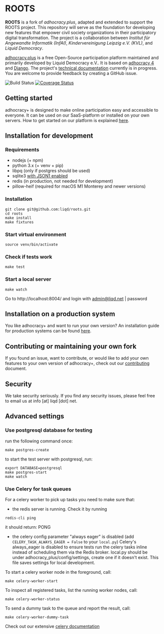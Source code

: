 # ROOTS
**ROOTS** is a fork of *adhocracy.plus*, adapted and extended to support the ROOTS project. This repository will serve as the foundation for developing new features that empower civil society organizations in their participatory digital transformation. The project is a collaboration between *Institut für Angewandte Informatik (InfAI)*, *Kindervereinigung Leipzig e.V. (KVL)*, and *Liquid Democracy*.

[adhocracy.plus](https://adhocracy.plus/) is a free Open-Source participation platform maintained and primarily developed by Liquid Democracy e.V.. It is based on [adhocracy 4](https://github.com/liqd/adhocracy4) and [Django](https://github.com/django/django). The project's [technical documentation](https://liqd.github.io/adhocracy-plus/) currently is in progress. You are welcome to provide feedback by creating a GitHub issue.

![Build Status](https://github.com/liqd/adhocracy-plus/actions/workflows/django.yml/badge.svg)
[![Coverage Status](https://coveralls.io/repos/github/liqd/adhocracy-plus/badge.svg?branch=main)](https://coveralls.io/github/liqd/adhocracy-plus?branch=main)

## Getting started

adhocracy+ is designed to make online participation easy and accessible to everyone. It can be used on our SaaS-platform or installed on your own servers. How to get started on our platform is explained [here](https://adhocracy.plus/info/start/).

## Installation for development

### Requirements

 * nodejs (+ npm) 
 * python 3.x (+ venv + pip)
 * libpq (only if postgres should be used)
 * sqlite3 [with JSON1 enabled](https://code.djangoproject.com/wiki/JSON1Extension)
 * redis (in production, not needed for development)
 * pillow-heif (required for macOS M1 Monterey and newer versions)

### Installation

    git clone git@github.com:liqd/roots.git
    cd roots
    make install 
    make fixtures

### Start virtual environment
```
source venv/bin/activate
```
### Check if tests work
```
make test
```
### Start a local server
```
make watch
```
Go to http://localhost:8004/ and login with admin@liqd.net | password

## Installation on a production system

You like adhocracy+ and want to run your own version? An installation guide for production systems can be found [here](./docs/installation_prod.md).

## Contributing or maintaining your own fork

If you found an issue, want to contribute, or would like to add your own features to your own version of adhocracy+, check out our [contributing](./docs/contributing.md) document.

## Security

We take security seriously. If you find any security issues, please feel free to email us at info [at] liqd [dot] net.


## Advanced settings 

### Use postgresql database for testing

run the following command once:
```
make postgres-create
```
to start the test server with postgresql, run:
```
export DATABASE=postgresql
make postgres-start
make watch
```

### Use Celery for task queues

For a celery worker to pick up tasks you need to make sure that:
- the redis server is running. Check it by running
```
redis-cli ping 
```
it should return: PONG

- the celery config parameter "always eager" is disabled (add `CELERY_TASK_ALWAYS_EAGER = False` to your `local.py`)
Celery's always_eager is disabled to ensure tests run the celery tasks inline instead of scheduling them via the Redis broker.
local.py should be under adhocracy_plus/config/settings, create one if it doesn't exist. This file saves settings for local development.

To start a celery worker node in the foreground, call:
```
make celery-worker-start
```

To inspect all registered tasks, list the running worker nodes, call:
```
make celery-worker-status
```

To send a dummy task to the queue and report the result, call:
```
make celery-worker-dummy-task
```
Check out our extensive [celery documentation](https://github.com/liqd/adhocracy-plus/compare/docs/celery.md?expand=1)